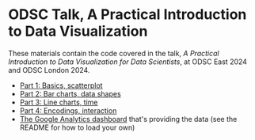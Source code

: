 # ODSC Talk, A Practical Introduction to Data Visualization

These materials contain the code covered in the talk, _A Practical Introduction to Data Visualization for Data Scientists_, at ODSC East 2024 and ODSC London 2024.

- [Part 1: Basics, scatterplot](part1)
- [Part 2: Bar charts, data shapes](part2)
- [Part 3: Line charts, time](part3)
- [Part 4: Encodings, interaction](part4)
- [The Google Analytics dashboard](plot-ga-dashboard) that's providing the data (see the README for how to load your own)